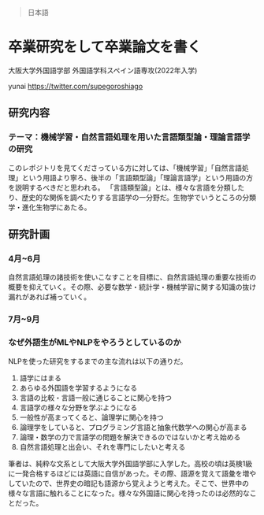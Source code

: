 > 日本語
# 卒業研究をして卒業論文を書く

大阪大学外国語学部 外国語学科スペイン語専攻(2022年入学)

yunai
https://twitter.com/supegoroshiago
## 研究内容
### テーマ：機械学習・自然言語処理を用いた言語類型論・理論言語学の研究
このレポジトリを見てくださっている方に対しては、「機械学習」「自然言語処理」という用語より寧ろ、後半の「言語類型論」「理論言語学」という用語の方を説明するべきだと思われる。
「言語類型論」とは、様々な言語を分類したり、歴史的な関係を調べたりする言語学の一分野だ。生物学でいうところの分類学・進化生物学にあたる。

## 研究計画
### 4月~6月
自然言語処理の諸技術を使いこなすことを目標に、自然言語処理の重要な技術の概要を抑えていく。その際、必要な数学・統計学・機械学習に関する知識の抜け漏れがあれば補っていく。
### 7月~9月

### なぜ外語生がMLやNLPをやろうとしているのか
NLPを使った研究をするまでの主な流れは以下の通りだ。
1. 語学にはまる
2. あらゆる外国語を学習するようになる
3. 言語の比較・言語一般に通じることに関心を持つ
4. 言語学の様々な分野を学ぶようになる
5. 一般性が高まってくると、論理学に関心を持つ
6. 論理学をしていると、プログラミング言語と抽象代数学への関心が高まる
7. 論理・数学の力で言語学の問題を解決できるのではないかと考え始める
8. 自然言語処理と出会い、それを専門にしたいと考える

筆者は、純粋な文系として大阪大学外国語学部に入学した。高校の頃は英検1級に一発合格するほどには英語に自信があった。その際、語源を覚えて語彙を増やしていたので、世界史の暗記も語源から覚えようと考えた。そこで、世界中の様々な言語に触れることになった。様々な外国語に関心を持ったのは必然的なことだった。
